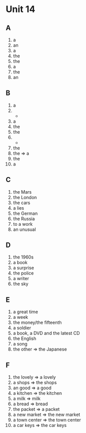 # Unit 14

## A
1. a
2. an
3. a
4. the
5. the
6. a
7. the
8. an

## B
1. a
2. -
3. a
4. the
5. the
6. -
7. the
8. the => a
9. the
10. a

## C
1. the Mars
2. the London
3. the cars
4. a lies
5. the German
6. the Russia
7. to a work
8. an unusual

## D
1. the 1960s
2. a book
3. a surprise
4. the police
5. a writer
6. the sky

## E
1. a great time
2. a week
3. the money/the fifteenth
4. a soldier
5. a book, a DVD and the latest CD
6. the English
7. a song
8. the other => the Japanese

## F
1. the lovely => a lovely
2. a shops => the shops
3. an good => a good
4. a kitchen => the kitchen
5. a milk => milk
6. a bread => bread
7. the packet => a packet
8. a new market => the new market
9. a town center => the town center
10. a car keys => the car keys